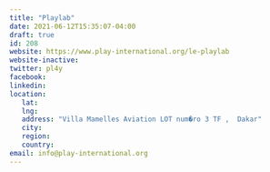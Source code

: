 ```yaml
---
title: "Playlab"
date: 2021-06-12T15:35:07-04:00
draft: true
id: 208
website: https://www.play-international.org/le-playlab
website-inactive: 
twitter: pl4y
facebook: 
linkedin: 
location: 
   lat: 
   lng: 
   address: "Villa Mamelles Aviation LOT num�ro 3 TF ,  Dakar"
   city: 
   region: 
   country: 
email: info@play-international.org
---
```


